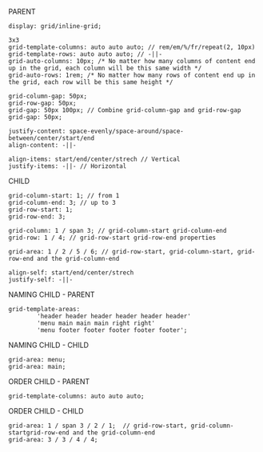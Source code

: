 PARENT

    display: grid/inline-grid;

    3x3
    grid-template-columns: auto auto auto; // rem/em/%/fr/repeat(2, 10px)
    grid-template-rows: auto auto auto; // -||-
    grid-auto-columns: 10px; /* No matter how many columns of content end up in the grid, each column will be this same width */
    grid-auto-rows: 1rem; /* No matter how many rows of content end up in the grid, each row will be this same height */

    grid-column-gap: 50px;
    grid-row-gap: 50px;
    grid-gap: 50px 100px; // Combine grid-column-gap and grid-row-gap
    grid-gap: 50px;

    justify-content: space-evenly/space-around/space-between/center/start/end
    align-content: -||-

    align-items: start/end/center/strech // Vertical
    justify-items: -||- // Horizontal

CHILD

    grid-column-start: 1; // from 1
    grid-column-end: 3; // up to 3
    grid-row-start: 1;
    grid-row-end: 3;

    grid-column: 1 / span 3; // grid-column-start grid-column-end
    grid-row: 1 / 4; // grid-row-start grid-row-end properties

    grid-area: 1 / 2 / 5 / 6; // grid-row-start, grid-column-start, grid-row-end and the grid-column-end

    align-self: start/end/center/strech
    justify-self: -||-

NAMING CHILD - PARENT

    grid-template-areas:
            'header header header header header header'
            'menu main main main right right'
            'menu footer footer footer footer footer';

NAMING CHILD - CHILD

    grid-area: menu;
    grid-area: main;
    
ORDER CHILD - PARENT

    grid-template-columns: auto auto auto;

ORDER CHILD - CHILD

    grid-area: 1 / span 3 / 2 / 1;  // grid-row-start, grid-column-startgrid-row-end and the grid-column-end
    grid-area: 3 / 3 / 4 / 4;
